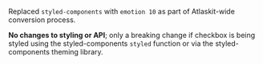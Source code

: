 Replaced `styled-components` with `emotion 10` as part of Atlaskit-wide conversion process.

**No changes to styling or API**; only a breaking change if checkbox is being styled using the styled-components `styled` function or via the styled-components theming library.
